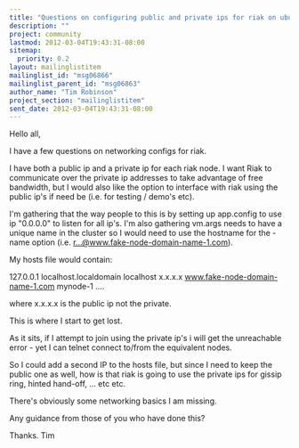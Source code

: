 ```yaml
---
title: "Questions on configuring public and private ips for riak on ubuntu"
description: ""
project: community
lastmod: 2012-03-04T19:43:31-08:00
sitemap:
  priority: 0.2
layout: mailinglistitem
mailinglist_id: "msg06866"
mailinglist_parent_id: "msg06863"
author_name: "Tim Robinson"
project_section: "mailinglistitem"
sent_date: 2012-03-04T19:43:31-08:00
---
```



Hello all,

I have a few questions on networking configs for riak.
 
I have both a public ip and a private ip for each riak node. I want Riak to 
communicate over the private ip addresses to take advantage of free bandwidth, 
but I would also like the option to interface with riak using the public ip's 
if need be (i.e. for testing / demo's etc).

I'm gathering that the way people to this is by setting up app.config to use ip 
"0.0.0.0" to listen for all ip's. I'm also gathering vm.args needs to have a 
unique name in the cluster so I would need to use the hostname for the -name 
option (i.e. r...@www.fake-node-domain-name-1.com).

My hosts file would contain:

127.0.0.1 localhost.localdomain localhost
x.x.x.x www.fake-node-domain-name-1.com mynode-1
....

where x.x.x.x is the public ip not the private.

This is where I start to get lost.

As it sits, if I attempt to join using the private ip's i will get the 
unreachable error - yet I can telnet connect to/from the equivalent nodes. 

So I could add a second IP to the hosts file, but since I need to keep the 
public one as well, how is that riak is going to use the private ips for gissip 
ring, hinted hand-off, ... etc etc.

There's obviously some networking basics I am missing.

Any guidance from those of you who have done this?

Thanks.
Tim

